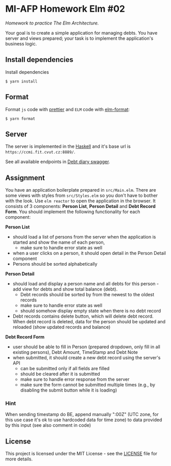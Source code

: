 # MI-AFP Homework Elm #02

_Homework to practice The Elm Architecture._

Your goal is to create a simple application for managing debts. You have server and views prepared; your task is to implement the application's business logic.

## Install dependencies

Install dependencies

```
$ yarn install
```

## Format

Format `js` code with [prettier](https://prettier.io/) and `ELM` code with [elm-format](https://github.com/avh4/elm-format):

```
$ yarn format
```

## Server

The server is implemented in the [Haskell](https://www.haskell.org/) and it's base url is `https://ccmi.fit.cvut.cz:8889/`.

See all available endpoints in [Debt diary swagger](https://ccmi.fit.cvut.cz:8889/swagger-ui/#/).

## Assignment

You have an application boilerplate prepared in `src/Main.elm`. There are some views with styles from `src/Styles.elm` so you don't have to bother with the look. Use `elm reactor` to open the application in the browser. It consists of 3 components: **Person List**, **Person Detail** and **Debt Record Form**. You should implement the following functionality for each component:

**Person List**

- should load a list of persons from the server when the application is started and show the name of each person,
  - make sure to handle error state as well
- when a user clicks on a person, it should open detail in the Person Detail component
- Persons should be sorted alphabetically

**Person Detail**

- should load and display a person name and all debts for this person - add view for debts and show total balance (debt).
  - Debt records should be sorted by from the newest to the oldest records
  - make sure to handle error state as well
  - should somehow display empty state when there is no debt record
- Debt records contains delete button, which will delete debt record. When debt record is deleted, data for the person should be updated and reloaded (show updated records and balance)

**Debt Record Form**

- user should be able to fill in Person (prepared dropdown, only fill in all existing persons), Debt Amount, TimeStamp and Debt Note
- when submitted, it should create a new debt record using the server's API
  - can be submitted only if all fields are filled
  - should be cleared after it is submitted
  - make sure to handle error response from the server
  - make sure the form cannot be submitted multiple times (e.g., by disabling the submit button while it is loading)

### Hint

When sending timestamp do BE, append manually ":00Z" (UTC zone, for this use case it's ok to use hardcoded data for time zone) to data provided by this input (see also comment in code)

## License

This project is licensed under the MIT License - see the [LICENSE](LICENSE) file for more details.
